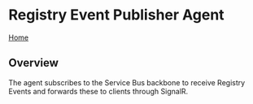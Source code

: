 # Registry Event Publisher Agent

[Home](readme.md)

## Overview

The agent subscribes to the Service Bus backbone to receive Registry Events and forwards these to clients through SignalR.
